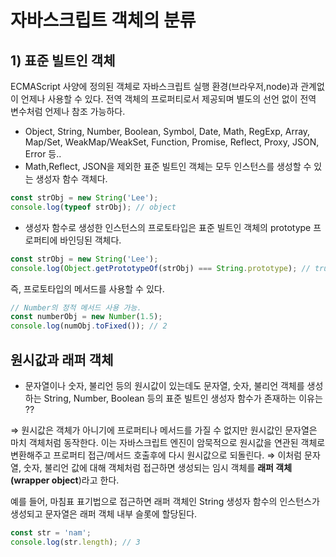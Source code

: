 # 자바스크립트 객체의 분류

## 1) 표준 빌트인 객체

ECMAScript 사양에 정의된 객체로 자바스크립트 실행 환경(브라우저,node)과 관계없이 언제나 사용할 수 있다. 전역 객체의 프로퍼티로서 제공되며 별도의 선언 없이 전역 변수처럼 언제나 참조 가능하다. 

- Object, String, Number, Boolean, Symbol, Date, Math, RegExp, Array, Map/Set, WeakMap/WeakSet, Function, Promise, Reflect, Proxy, JSON, Error 등..
- Math,Reflect, JSON을 제외한 표준 빌트인 객체는 모두 인스턴스를 생성할 수 있는 생성자 함수 객체다.

```jsx
const strObj = new String('Lee');
console.log(typeof strObj); // object
```

- 생성자 함수로 생성한 인스턴스의 프로토타입은 표준 빌트인 객체의 prototype 프로퍼티에 바인딩된 객체다.

```jsx
const strObj = new String('Lee');
console.log(Object.getPrototypeOf(strObj) === String.prototype); // true
```

즉, 프로토타입의 메서드를 사용할 수 있다. 

```jsx
// Number의 정적 메서드 사용 가능.
const numberObj = new Number(1.5);
console.log(numObj.toFixed()); // 2 
```

## 원시값과 래퍼 객체

- 문자열이나 숫자, 불리언 등의 원시값이 있는데도 문자열, 숫자, 불리언 객체를 생성하는 String, Number, Boolean 등의 표준 빌트인 생성자 함수가 존재하는 이유는 ??

⇒ 원시값은 객체가 아니기에 프로퍼티나 메서드를 가질 수 없지만 원시값인 문자열은 마치 객체처럼 동작한다. 이는 자바스크립트 엔진이 암묵적으로 원시값을 연관된 객체로 변환해주고 프로퍼티 접근/메서드 호출후에 다시 원시값으로 되돌린다.
⇒ 이처럼 문자열, 숫자, 불리언 값에 대해 객체처럼 접근하면 생성되는 임시 객체를 **래퍼 객체(wrapper object**)라고 한다. 

예를 들어, 마침표 표기법으로 접근하면 래퍼 객체인 String 생성자 함수의 인스턴스가 생성되고 문자열은 래퍼 객체 내부 슬롯에 할당된다. 

```jsx
const str = 'nam';
console.log(str.length); // 3
```
